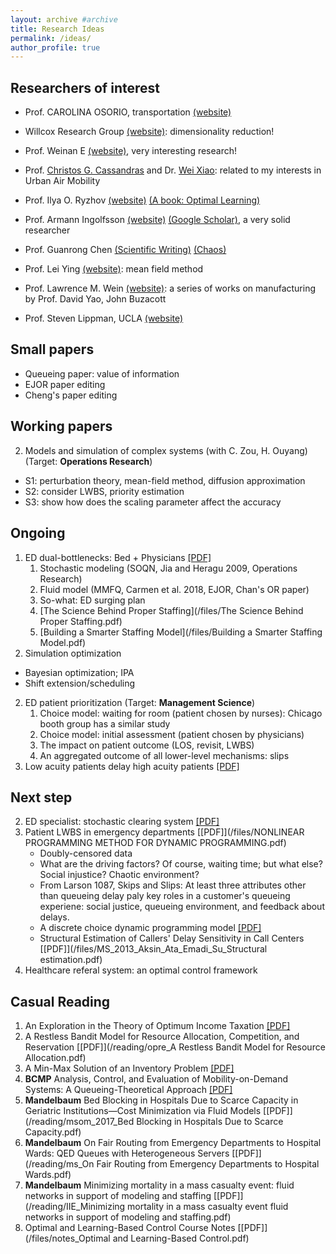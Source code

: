 ```yaml
---
layout: archive #archive
title: Research Ideas
permalink: /ideas/
author_profile: true
---
```

## Researchers of interest
* Prof. CAROLINA OSORIO, transportation [(website)](https://www.carolinaosorio.net/)
* Willcox Research Group [(website)](https://kiwi.oden.utexas.edu/index.php): dimensionality reduction!
* Prof. Weinan E [(website)](https://web.math.princeton.edu/~weinan/), very interesting research!
* Prof. [Christos G. Cassandras](https://christosgcassandras.org/articles/) and Dr. [Wei Xiao](https://sites.google.com/view/xiaowei2021/publications?authuser=0): related to my interests in Urban Air Mobility

* Prof. Ilya O. Ryzhov [(website)](https://sites.google.com/umd.edu/iryzhov/publications?authuser=0) [(A book: Optimal Learning)](http://optimallearning.princeton.edu/)
* Prof. Armann Ingolfsson [(website)](https://sites.ualberta.ca/~aingolfs/Publications.htm) [(Google Scholar)](https://scholar.google.com/citations?hl=en&user=o--KHAQAAAAJ), a very solid researcher
* Prof. Guanrong Chen [(Scientific Writing)](https://www.ee.cityu.edu.hk/~gchen/pdf/Writing.pdf) [(Chaos)](https://www.ee.cityu.edu.hk/~gchen/pdf/CHAOS_stories.pdf)
* Prof. Lei Ying [(website)](https://scholar.google.com/citations?user=7f3HKI8AAAAJ&hl=en): mean field method
* Prof. Lawrence M. Wein [(website)](https://lwein.people.stanford.edu/published-papers-and-technical-reports): a series of works on manufacturing by Prof. David Yao, John Buzacott
* Prof. Steven Lippman, UCLA [(website)](http://personal.anderson.ucla.edu/policy.area/faculty/lippman/lipppub.htm)

## Small papers

* Queueing paper: value of information
* EJOR paper editing
* Cheng's paper editing

## Working papers
2. Models and simulation of complex systems (with C. Zou, H. Ouyang) (Target: **Operations Research**)
  * S1: perturbation theory, mean-field method, diffusion approximation
  * S2: consider LWBS, priority estimation
  * S3: show how does the scaling parameter affect the accuracy


## Ongoing
1. ED dual-bottlenecks: Bed + Physicians [\[PDF\]](https://link.springer.com/content/pdf/10.1007/s11134-018-9578-x.pdf)
    1. Stochastic modeling (SOQN, Jia and Heragu 2009, Operations Research)
    1. Fluid model (MMFQ, Carmen et al. 2018, EJOR, Chan's OR paper)
    1. So-what: ED surging plan
    1. [The Science Behind Proper Staffing](/files/The Science Behind Proper Staffing.pdf)
    1. [Building a Smarter Staffing Model](/files/Building a Smarter Staffing Model.pdf)
1. Simulation optimization
  * Bayesian optimization; IPA
  * Shift extension/scheduling
2. ED patient prioritization (Target: **Management Science**)
    1. Choice model: waiting for room (patient chosen by nurses): Chicago booth group has a similar study
    1. Choice model: initial assessment (patient chosen by physicians)
    2. The impact on patient outcome (LOS, revisit, LWBS)
    3. An aggregated outcome of all lower-level mechanisms: slips
3. Low acuity patients delay high acuity patients [\[PDF\]](https://ssrn.com/abstract=3095039)

## Next step
2. ED specialist: stochastic clearing system [\[PDF\]](/files/He-StochasticClearingSystem.pdf)
4. Patient LWBS in emergency departments [\[PDF\]](/files/NONLINEAR PROGRAMMING METHOD FOR DYNAMIC PROGRAMMING.pdf)
    * Doubly-censored data
    * What are the driving factors? Of course, waiting time; but what else? Social injustice? Chaotic environment?
    * From Larson 1087, Skips and Slips: At least three attributes other than queueing delay paly key roles in a customer's queueing experiene: social justice, queueing environment, and feedback about delays.
    * A discrete choice dynamic programming model [\[PDF\]](https://web.stanford.edu/~chand04/papers/eos_paper.pdf)
    * Structural Estimation of Callers' Delay Sensitivity in Call
Centers [\[PDF\]](/files/MS_2013_Aksin_Ata_Emadi_Su_Structural estimation.pdf)
5. Healthcare referal system: an optimal control framework

## Casual Reading
1. An Exploration in the Theory of Optimum Income Taxation [\[PDF\]](/reading/mirrlees71.pdf)
2. A Restless Bandit Model for Resource Allocation, Competition, and Reservation [\[PDF\]](/reading/opre_A Restless Bandit Model for Resource Allocation.pdf)
3. A Min-Max Solution of an Inventory Problem [\[PDF\]](/reading/scarf1958.pdf)
4. **BCMP** Analysis, Control, and Evaluation of Mobility-on-Demand Systems: A Queueing-Theoretical Approach [\[PDF\]](/reading/Analysis_Control_and_Evaluation_of_Mobility-on-Demand_Systems_A_Queueing-Theoretical_Approach.pdf)
5. **Mandelbaum** Bed Blocking in Hospitals Due to Scarce Capacity in Geriatric Institutions—Cost Minimization via Fluid Models [\[PDF\]](/reading/msom_2017_Bed Blocking in Hospitals Due to Scarce Capacity.pdf)
6. **Mandelbaum** On Fair Routing from Emergency Departments to Hospital Wards: QED Queues with Heterogeneous Servers [\[PDF\]](/reading/ms_On Fair Routing from Emergency Departments to Hospital Wards.pdf)
7. **Mandelbaum** Minimizing mortality in a mass casualty event: fluid networks in support of modeling and staffing [\[PDF\]](/reading/IIE_Minimizing mortality in a mass casualty event fluid networks in support of modeling and staffing.pdf)
8. Optimal and Learning-Based Control Course Notes [\[PDF\]](/files/notes_Optimal and Learning-Based Control.pdf)
